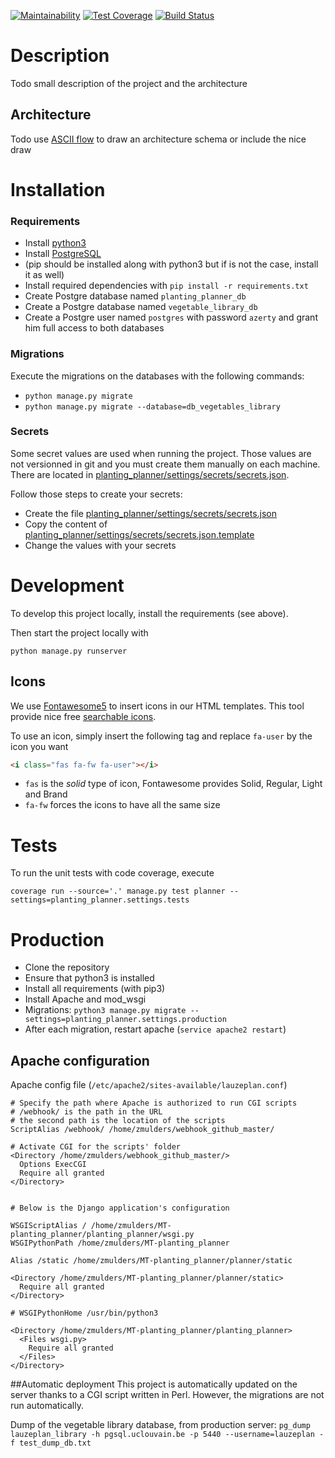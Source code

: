 [![Maintainability](https://api.codeclimate.com/v1/badges/25cf8913fbec3dfd4d1e/maintainability)](https://codeclimate.com/github/ZelieM/MT-planting_planner/maintainability)
[![Test Coverage](https://api.codeclimate.com/v1/badges/25cf8913fbec3dfd4d1e/test_coverage)](https://codeclimate.com/github/ZelieM/MT-planting_planner/test_coverage)
[![Build Status](https://travis-ci.org/ZelieM/MT-planting_planner.svg?branch=master)](https://travis-ci.org/ZelieM/MT-planting_planner)

# Description

Todo small description of the project and the architecture

## Architecture

Todo use [ASCII flow](http://asciiflow.com/) to draw an architecture schema or include the nice draw

# Installation

### Requirements
- Install [python3](https://www.python.org/)
- Install [PostgreSQL](https://www.postgresql.org)
- (pip should be installed along with python3 but if is not the case, install it as well)
- Install required dependencies with `pip install -r requirements.txt`
- Create  Postgre database named `planting_planner_db`
- Create a Postgre database named `vegetable_library_db`
- Create a Postgre user named `postgres` with password `azerty` and grant him full access to both databases

### Migrations
Execute the migrations on the databases with the following commands:
- `python manage.py migrate`
- `python manage.py migrate --database=db_vegetables_library`

### Secrets
Some secret values are used when running the project.
Those values are not versionned in git and you must create them manually on each machine.
There are located in [planting_planner/settings/secrets/secrets.json](planting_planner/settings/secrets/secrets.json).

Follow those steps to create your secrets:

- Create the file [planting_planner/settings/secrets/secrets.json](planting_planner/settings/secrets/secrets.json)
- Copy the content of [planting_planner/settings/secrets/secrets.json.template](planting_planner/settings/secrets/secrets.json.template)
- Change the values with your secrets

# Development

To develop this project locally, install the requirements (see above).

Then start the project locally with

```
python manage.py runserver
```

## Icons
We use [Fontawesome5](https://fontawesome.com) to insert icons in our HTML templates.
This tool provide nice free [searchable icons](https://fontawesome.com/icons?m=free).

To use an icon, simply insert the following tag and replace `fa-user` by the icon you want

```html
<i class="fas fa-fw fa-user"></i>
```

- `fas` is the *solid* type of icon, Fontawesome provides Solid, Regular, Light and Brand
- `fa-fw` forces the icons to have all the same size

# Tests
To run the unit tests with code coverage, execute

```
coverage run --source='.' manage.py test planner --settings=planting_planner.settings.tests
```

# Production
- Clone the repository
- Ensure that python3 is installed
- Install all requirements (with pip3)
- Install Apache and mod_wsgi
- Migrations: `python3 manage.py migrate --settings=planting_planner.settings.production`
- After each migration, restart apache (`service apache2 restart`)

## Apache configuration
Apache config file (`/etc/apache2/sites-available/lauzeplan.conf`)

````
# Specify the path where Apache is authorized to run CGI scripts
# /webhook/ is the path in the URL
# the second path is the location of the scripts
ScriptAlias /webhook/ /home/zmulders/webhook_github_master/

# Activate CGI for the scripts' folder
<Directory /home/zmulders/webhook_github_master/>
  Options ExecCGI
  Require all granted
</Directory>


# Below is the Django application's configuration

WSGIScriptAlias / /home/zmulders/MT-planting_planner/planting_planner/wsgi.py
WSGIPythonPath /home/zmulders/MT-planting_planner

Alias /static /home/zmulders/MT-planting_planner/planner/static

<Directory /home/zmulders/MT-planting_planner/planner/static>
  Require all granted
</Directory>

# WSGIPythonHome /usr/bin/python3

<Directory /home/zmulders/MT-planting_planner/planting_planner>
  <Files wsgi.py>
    Require all granted
  </Files>
</Directory>
````

##Automatic deployment
This project is automatically updated on the server thanks to a CGI script written in Perl.
However, the migrations are not run automatically.


Dump of the vegetable library database, from production server:
 `pg_dump lauzeplan_library -h pgsql.uclouvain.be -p 5440 --username=lauzeplan -f test_dump_db.txt`
